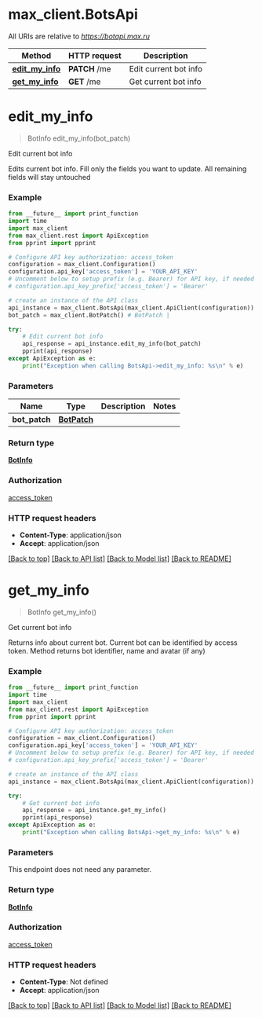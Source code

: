 # max_client.BotsApi

All URIs are relative to *https://botapi.max.ru*

Method | HTTP request | Description
------------- | ------------- | -------------
[**edit_my_info**](BotsApi.md#edit_my_info) | **PATCH** /me | Edit current bot info
[**get_my_info**](BotsApi.md#get_my_info) | **GET** /me | Get current bot info


# **edit_my_info**
> BotInfo edit_my_info(bot_patch)

Edit current bot info

Edits current bot info. Fill only the fields you want to update. All remaining fields will stay untouched

### Example
```python
from __future__ import print_function
import time
import max_client
from max_client.rest import ApiException
from pprint import pprint

# Configure API key authorization: access_token
configuration = max_client.Configuration()
configuration.api_key['access_token'] = 'YOUR_API_KEY'
# Uncomment below to setup prefix (e.g. Bearer) for API key, if needed
# configuration.api_key_prefix['access_token'] = 'Bearer'

# create an instance of the API class
api_instance = max_client.BotsApi(max_client.ApiClient(configuration))
bot_patch = max_client.BotPatch() # BotPatch | 

try:
    # Edit current bot info
    api_response = api_instance.edit_my_info(bot_patch)
    pprint(api_response)
except ApiException as e:
    print("Exception when calling BotsApi->edit_my_info: %s\n" % e)
```

### Parameters

Name | Type | Description  | Notes
------------- | ------------- | ------------- | -------------
 **bot_patch** | [**BotPatch**](BotPatch.md)|  | 

### Return type

[**BotInfo**](BotInfo.md)

### Authorization

[access_token](../README.md#access_token)

### HTTP request headers

 - **Content-Type**: application/json
 - **Accept**: application/json

[[Back to top]](#) [[Back to API list]](../README.md#documentation-for-api-endpoints) [[Back to Model list]](../README.md#documentation-for-models) [[Back to README]](../README.md)

# **get_my_info**
> BotInfo get_my_info()

Get current bot info

Returns info about current bot. Current bot can be identified by access token. Method returns bot identifier, name and avatar (if any)

### Example
```python
from __future__ import print_function
import time
import max_client
from max_client.rest import ApiException
from pprint import pprint

# Configure API key authorization: access_token
configuration = max_client.Configuration()
configuration.api_key['access_token'] = 'YOUR_API_KEY'
# Uncomment below to setup prefix (e.g. Bearer) for API key, if needed
# configuration.api_key_prefix['access_token'] = 'Bearer'

# create an instance of the API class
api_instance = max_client.BotsApi(max_client.ApiClient(configuration))

try:
    # Get current bot info
    api_response = api_instance.get_my_info()
    pprint(api_response)
except ApiException as e:
    print("Exception when calling BotsApi->get_my_info: %s\n" % e)
```

### Parameters
This endpoint does not need any parameter.

### Return type

[**BotInfo**](BotInfo.md)

### Authorization

[access_token](../README.md#access_token)

### HTTP request headers

 - **Content-Type**: Not defined
 - **Accept**: application/json

[[Back to top]](#) [[Back to API list]](../README.md#documentation-for-api-endpoints) [[Back to Model list]](../README.md#documentation-for-models) [[Back to README]](../README.md)

